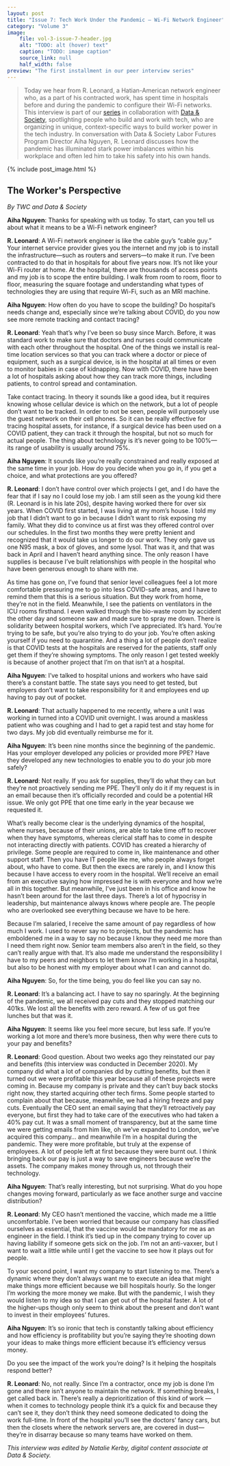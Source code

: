 ```yaml
---
layout: post
title: "Issue 7: Tech Work Under the Pandemic — Wi-Fi Network Engineer"
category: "Volume 3"
image:
    file: vol-3-issue-7-header.jpg
    alt: "TODO: alt (hover) text"
    caption: "TODO: image caption"
    source_link: null
    half_width: false
preview: "The first installment in our peer interview series"
---
```


> Today we hear from R. Leonard, a Hatian-American network engineer who, as a part of his contracted work, has spent time in hospitals before and during the pandemic to configure their Wi-Fi networks. This interview is part of our [series](https://news.techworkerscoalition.org/2021/03/10/issue-6/) in collaboration with [Data & Society](https://datasociety.net), spotlighting people who build and work with tech, who are organizing in unique, context-specific ways to build worker power in the tech industry. In conversation with Data & Society Labor Futures Program Director Aiha Nguyen, R. Leonard discusses how the pandemic has illuminated stark power imbalances within his workplace and often led him to take his safety into his own hands. 

<!-- do not remove the excerpt tag -->
<!--excerpt-->
<!-- remaining content goes below here -->


{% include post_image.html %}

## The Worker's Perspective
_By TWC and Data & Society_

**Aiha Nguyen**: Thanks for speaking with us today. To start, can you tell us about what it means to be a Wi-Fi network engineer?

**R. Leonard**: A Wi-Fi network engineer is like the cable guy’s “cable guy.” Your internet service provider gives you the internet and my job is to install the infrastructure—such as routers and servers—to make it run. I’ve been contracted to do that in hospitals for about five years now. It’s not like your Wi-Fi router at home. At the hospital, there are thousands of access points and my job is to scope the entire building. I walk from room to room, floor to floor, measuring the square footage and understanding what types of technologies they are using that require Wi-Fi, such as an MRI machine.

**Aiha Nguyen**: How often do you have to scope the building? Do hospital’s needs change and, especially since we’re talking about COVID, do you now see more remote tracking and contact tracing?

**R. Leonard**: Yeah that’s why I’ve been so busy since March. Before, it was standard work to make sure that doctors and nurses could communicate with each other throughout the hospital. One of the things we install is real-time location services so that you can track where a doctor or piece of equipment, such as a surgical device, is in the hospital at all times or even to monitor babies in case of kidnapping. Now with COVID, there have been a lot of hospitals asking about how they can track more things, including patients, to control spread and contamination.

Take contact tracing. In theory it sounds like a good idea, but it requires knowing whose cellular device is which on the network, but a lot of people don’t want to be tracked. In order to not be seen, people will purposely use the guest network on their cell phones. So it can be really effective for tracing hospital assets, for instance, if a surgical device has been used on a COVID patient, they can track it through the hospital, but not so much for actual people. The thing about technology is it’s never going to be 100%—its range of usability is usually around 75%.

**Aiha Nguyen**: It sounds like you’re really constrained and really exposed at the same time in your job. How do you decide when you go in, if you get a choice, and what protections are you offered?

**R. Leonard**: I don’t have control over which projects I get, and I do have the fear that if I say no I could lose my job. I am still seen as the young kid there (R. Leonard is in his late 20s), despite having worked there for over six years. When COVID first started, I was living at my mom’s house. I told my job that I didn’t want to go in because I didn’t want to risk exposing my family. What they did to convince us at first was they offered control over our schedules. In the first two months they were pretty lenient and recognized that it would take us longer to do our work. They only gave us one N95 mask, a box of gloves, and some lysol. That was it, and that was back in April and I haven’t heard anything since. The only reason I have supplies is because I’ve built relationships with people in the hospital who have been generous enough to share with me.

As time has gone on, I’ve found that senior level colleagues feel a lot more comfortable pressuring me to go into less COVID-safe areas, and I have to remind them that this is a serious situation. But they work from home, they’re not in the field. Meanwhile, I see the patients on ventilators in the ICU rooms firsthand. I even walked through the bio-waste room by accident the other day and someone saw and made sure to spray me down. There is solidarity between hospital workers, which I’ve appreciated. It’s hard. You’re trying to be safe, but you’re also trying to do your job. You’re often asking yourself if you need to quarantine. And a thing a lot of people don’t realize is that COVID tests at the hospitals are reserved for the patients, staff only get them if they’re showing symptoms. The only reason I get tested weekly is because of another project that I’m on that isn’t at a hospital.

**Aiha Nguyen**: I’ve talked to hospital unions and workers who have said there’s a constant battle. The state says you need to get tested, but employers don’t want to take responsibility for it and employees end up having to pay out of pocket.

**R. Leonard**: That actually happened to me recently, where a unit I was working in turned into a COVID unit overnight. I was around a maskless patient who was coughing and I had to get a rapid test and stay home for two days. My job did eventually reimburse me for it.

**Aiha Nguyen**: It’s been nine months since the beginning of the pandemic. Has your employer developed any policies or provided more PPE? Have they developed any new technologies to enable you to do your job more safely?

**R. Leonard**: Not really. If you ask for supplies, they’ll do what they can but they’re not proactively sending me PPE. They’ll only do it if my request is in an email because then it’s officially recorded and could be a potential HR issue. We only got PPE that one time early in the year because we requested it.

What’s really become clear is the underlying dynamics of the hospital, where nurses, because of their unions, are able to take time off to recover when they have symptoms, whereas clerical staff has to come in despite not interacting directly with patients. COVID has created a hierarchy of privilege. Some people are required to come in, like maintenance and other support staff. Then you have IT people like me, who people always forget about, who have to come. But then the execs are rarely in, and I know this because I have access to every room in the hospital. We’ll receive an email from an executive saying how impressed he is with everyone and how we’re all in this together. But meanwhile, I’ve just been in his office and know he hasn’t been around for the last three days. There’s a lot of hypocrisy in leadership, but maintenance always knows where people are. The people who are overlooked see everything because we have to be here.

Because I’m salaried, I receive the same amount of pay regardless of how much I work. I used to never say no to projects, but the pandemic has emboldened me in a way to say no because I know they need me more than I need them right now. Senior team members also aren’t in the field, so they can’t really argue with that. It’s also made me understand the responsibility I have to my peers and neighbors to let them know I’m working in a hospital, but also to be honest with my employer about what I can and cannot do.

**Aiha Nguyen**: So, for the time being, you do feel like you can say no.

**R. Leonard**: It’s a balancing act. I have to say no sparingly. At the beginning of the pandemic, we all received pay cuts and they stopped matching our 401ks. We lost all the benefits with zero reward. A few of us got free lunches but that was it.

**Aiha Nguyen**: It seems like you feel more secure, but less safe. If you’re working a lot more and there’s more business, then why were there cuts to your pay and benefits?

**R. Leonard**: Good question. About two weeks ago they reinstated our pay and benefits (this interview was conducted in December 2020). My company did what a lot of companies did by cutting benefits, but then it turned out we were profitable this year because all of these projects were coming in. Because my company is private and they can’t buy back stocks right now, they started acquiring other tech firms. Some people started to complain about that because, meanwhile, we had a hiring freeze and pay cuts. Eventually the CEO sent an email saying that they’ll retroactively pay everyone, but first they had to take care of the executives who had taken a 40% pay cut. It was a small moment of transparency, but at the same time we were getting emails from him like, oh we’ve expanded to London, we’ve acquired this company… and meanwhile I’m in a hospital during the pandemic. They were more profitable, but truly at the expense of employees. A lot of people left at first because they were burnt out. I think bringing back our pay is just a way to save engineers because we’re the assets. The company makes money through us, not through their technology.

**Aiha Nguyen**: That’s really interesting, but not surprising. What do you hope changes moving forward, particularly as we face another surge and vaccine distribution?

**R. Leonard**: My CEO hasn’t mentioned the vaccine, which made me a little uncomfortable. I’ve been worried that because our company has classified ourselves as essential, that the vaccine would be mandatory for me as an engineer in the field. I think it’s tied up in the company trying to cover up having liability if someone gets sick on the job. I’m not an anti-vaxxer, but I want to wait a little while until I get the vaccine to see how it plays out for people.

To your second point, I want my company to start listening to me. There’s a dynamic where they don’t always want me to execute an idea that might make things more efficient because we bill hospitals hourly. So the longer I’m working the more money we make. But with the pandemic, I wish they would listen to my idea so that I can get out of the hospital faster. A lot of the higher-ups though only seem to think about the present and don’t want to invest in their employees’ futures.

**Aiha Nguyen**: It’s so ironic that tech is constantly talking about efficiency and how efficiency is profitability but you’re saying they’re shooting down your ideas to make things more efficient because it’s efficiency versus money.

Do you see the impact of the work you’re doing? Is it helping the hospitals respond better?

**R. Leonard**: No, not really. Since I’m a contractor, once my job is done I’m gone and there isn’t anyone to maintain the network. If something breaks, I get called back in. There’s really a deprioritization of this kind of work — when it comes to technology people think it’s a quick fix and because they can’t see it, they don’t think they need someone dedicated to doing the work full-time. In front of the hospital you’ll see the doctors’ fancy cars, but then the closets where the network servers are, are covered in dust—they’re in disarray because so many teams have worked on them.

_This interview was edited by Natalie Kerby, digital content associate at Data & Society._
